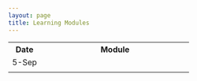 ```yaml
---
layout: page
title: Learning Modules
---
```


<table width="100%">
<tr><th width="18%">Date</th><th width="82%">Module</th></tr>

<tr><td>5-Sep</td><td><a href="Syllabus-Current"></a></td></tr>
<tr><td></td><td></td></tr>

</table>
